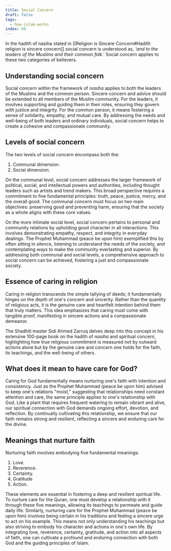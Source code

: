 ```yaml
---
title: Social Concern
draft: false
tags:
  - how-islam-works
index: 64
---
```

In the hadith of nasiha stated in [[Religion is Sincere Concern#Hadith religion is sincere concern]] social concern is understood as, *'and to the leaders of the Muslims and their common folk.'* Social concern applies to these two categories of believers. 

## Understanding social concern
Social concern within the framework of *nasiha* applies to both the leaders of the Muslims and the common person. Sincere concern and advice should be extended to all members of the Muslim community. For the leaders, it involves supporting and guiding them in their roles, ensuring they govern with justice and integrity. For the common person, it means fostering a sense of solidarity, empathy, and mutual care. By addressing the needs and well-being of both leaders and ordinary individuals, social concern helps to create a cohesive and compassionate community.

## Levels of social concern

The two levels of social concern encompass both the:

1. Communal dimension.
2. Social dimension.

On the communal level, social concern addresses the larger framework of political, social, and intellectual powers and authorities, including thought leaders such as artists and trend makers. This broad perspective requires a commitment to five fundamental principles: truth, peace, justice, mercy, and the overall good. The communal concern must focus on two main objectives: preserving good and preventing harm, ensuring that the society as a whole aligns with these core values. 

On the more intimate social level, social concern pertains to personal and community relations by upholding good character in all interactions. This involves demonstrating empathy, respect, and integrity in everyday dealings. The Prophet Muhammad (peace be upon him) exemplified this by often sitting in silence, listening to understand the needs of the society, and contemplating ways to make the community everlasting and superior. By addressing both communal and social levels, a comprehensive approach to social concern can be achieved, fostering a just and compassionate society.

## Essence of caring in religion

Caring in religion transcends the simple tallying of deeds; it fundamentally hinges on the depth of one's concern and sincerity. Rather than the quantity of religious acts, it is the genuine care and heartfelt intention behind them that truly matters. This idea emphasizes that caring must come with tangible proof, manifesting in sincere actions and a compassionate demeanor. 

The Shadhili master Sidi Ahmed Zarruq delves deep into this concept in his extensive 100-page book on the hadith of *nasiha* and spiritual concern, highlighting how true religious commitment is measured not by outward actions alone but by the genuine care and concern one holds for the faith, its teachings, and the well-being of others.

## What does it mean to have care for God?

Caring for God fundamentally means nurturing one's faith with intention and consistency. Just as the Prophet Muhammad (peace be upon him) advised to keep one's relations "moist," suggesting that relationships need constant attention and care, the same principle applies to one's relationship with God. Like a plant that requires frequent watering to remain vibrant and alive, our spiritual connection with God demands ongoing effort, devotion, and reflection. By continually cultivating this relationship, we ensure that our faith remains strong and resilient, reflecting a sincere and enduring care for the divine.

## Meanings that nurture faith

Nurturing faith involves embodying five fundamental meanings: 

1. Love. 
2. Reverence.
3. Certainty. 
4. Gratitude
5. Action. 

These elements are essential in fostering a deep and resilient spiritual life. To nurture care for the Quran, one must develop a relationship with it through these five meanings, allowing its teachings to permeate and guide daily life. Similarly, nurturing care for the Prophet Muhammad (peace be upon him) involves being certain in his traditions and feeling a sincere urge to act on his example. This means not only understanding his teachings but also striving to embody his character and actions in one's own life. By integrating love, reverence, certainty, gratitude, and action into all aspects of faith, one can cultivate a profound and enduring connection with both God and the guiding principles of Islam.